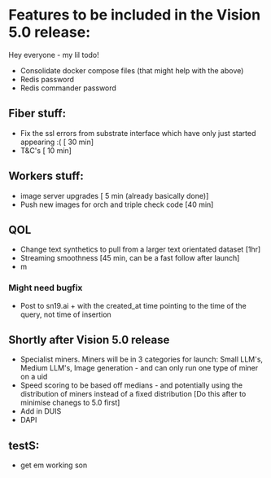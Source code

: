 # Features to be included in the Vision 5.0 release:

Hey everyone - my lil todo!

- Consolidate docker compose files (that might help with the above)
- Redis password
- Redis commander password

## Fiber stuff:
- Fix the ssl errors from substrate interface which have only just started appearing :(  [ 30 min]
- T&C's  [ 10 min]

## Workers stuff:
- image server upgrades [ 5 min (already basically done)]
- Push new images for orch and triple check code [40 min]

## QOL
- Change text synthetics to pull from a larger text orientated dataset [1hr]
- Streaming smoothness [45 min, can be a fast follow after launch]
- m

### Might need bugfix
- Post to sn19.ai + with the created_at time pointing to the time of the query, not time of insertion


## Shortly after Vision 5.0 release
- Specialist miners. Miners will be in 3 categories for launch: Small LLM's, Medium LLM's, Image generation - and can only run one type of miner on a uid
- Speed scoring to be based off medians - and potentially using the distribution of miners instead of a fixed distribution [Do this after to minimise chanegs to 5.0 first]
- Add in DUIS
- DAPI


## testS:
- get em working son